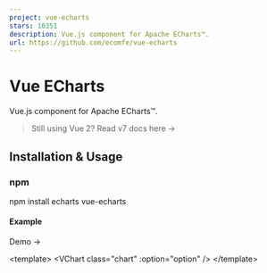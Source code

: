 ```yaml
---
project: vue-echarts
stars: 10351
description: Vue.js component for Apache ECharts™.
url: https://github.com/ecomfe/vue-echarts
---
```


Vue ECharts
===========

Vue.js component for Apache ECharts™.

> Still using Vue 2? Read v7 docs here →

Installation & Usage
--------------------

### npm

npm install echarts vue-echarts

#### Example

Demo →

<template\>
  <VChart class\="chart" :option\="option" />
</template\>

<script setup>
import { use } from "echarts/core";
import { CanvasRenderer } from "echarts/renderers";
import { PieChart } from "echarts/charts";
import {
  TitleComponent,
  TooltipComponent,
  LegendComponent,
} from "echarts/components";
import VChart, { THEME\_KEY } from "vue-echarts";
import { ref, provide } from "vue";
use(\[
  CanvasRenderer,
  PieChart,
  TitleComponent,
  TooltipComponent,
  LegendComponent,
\]);
provide(THEME\_KEY, "dark");
const option \= ref({
  title: {
    text: "Traffic Sources",
    left: "center",
  },
  tooltip: {
    trigger: "item",
    formatter: "{a} <br/>{b} : {c} ({d}%)",
  },
  legend: {
    orient: "vertical",
    left: "left",
    data: \["Direct", "Email", "Ad Networks", "Video Ads", "Search Engines"\],
  },
  series: \[
    {
      name: "Traffic Sources",
      type: "pie",
      radius: "55%",
      center: \["50%", "60%"\],
      data: \[
        { value: 335, name: "Direct" },
        { value: 310, name: "Email" },
        { value: 234, name: "Ad Networks" },
        { value: 135, name: "Video Ads" },
        { value: 1548, name: "Search Engines" },
      \],
      emphasis: {
        itemStyle: {
          shadowBlur: 10,
          shadowOffsetX: 0,
          shadowColor: "rgba(0, 0, 0, 0.5)",
        },
      },
    },
  \],
});
</script\>

<style scoped>
.chart {
  height: 400px;
}
</style\>

Important

We encourage manually importing components and charts from ECharts for smaller bundle size. We've built an import code generator to help you with that. You can just paste in your `option` code and we'll generate the precise import code for you.

Try it →

But if you really want to import the whole ECharts bundle without having to import modules manually, just add this in your code:

import "echarts";

### CDN

Drop `<script>` inside your HTML file and access the component via `window.VueECharts`.

Demo →

<script src\="https://cdn.jsdelivr.net/npm/echarts@6.0.0"\></script\>
<script src\="https://cdn.jsdelivr.net/npm/vue@3.5.21"\></script\>
<script src\="https://cdn.jsdelivr.net/npm/vue-echarts@8.0.0"\></script\>

const app \= Vue.createApp(...)

// register globally (or you can do it locally)
app.component('VChart', VueECharts)

See more examples here.

### Props

-   `init-options: object`
    
    Optional chart init configurations. See `echarts.init`'s `opts` parameter here →
    
    Injection key: `INIT_OPTIONS_KEY`.
    
-   `theme: string | object`
    
    Theme to be applied. See `echarts.init`'s `theme` parameter here →
    
    Injection key: `THEME_KEY`.
    
-   `option: object`
    
    ECharts' universal interface. Modifying this prop triggers Vue ECharts to compute an update plan and call `setOption`. Read more here →
    
    #### Smart Update
    
    -   If you supply `update-options` (via prop or injection), Vue ECharts forwards it directly to `setOption` and skips the planner.
    -   Manual `setOption` calls (only available when `manual-update` is `true`) behave like native ECharts, honouring only the per-call override you pass in.
    -   Otherwise, Vue ECharts analyses the change: removed objects become `null`, removed arrays become `[]` with `replaceMerge`, ID/anonymous deletions trigger `replaceMerge`, and risky changes fall back to `notMerge: true`.
-   `update-options: object`
    
    Options for updating chart option. If supplied (or injected), Vue ECharts forwards it directly to `setOption`, skipping the smart update. See `echartsInstance.setOption`'s `opts` parameter here →
    
    Injection key: `UPDATE_OPTIONS_KEY`.
    
-   `group: string`
    
    Group name to be used in chart connection. See `echartsInstance.group` here →
    
-   `autoresize: boolean | { throttle?: number, onResize?: () => void }` (default: `false`)
    
    Whether the chart should be resized automatically whenever its root is resized. Use the options object to specify a custom throttle delay (in milliseconds) and/or an extra resize callback function.
    
-   `loading: boolean` (default: `false`)
    
    Whether the chart is in loading state.
    
-   `loading-options: object`
    
    Configuration item of loading animation. See `echartsInstance.showLoading`'s `opts` parameter here →
    
    Injection key: `LOADING_OPTIONS_KEY`.
    
-   `manual-update: boolean` (default: `false`)
    
    For performance critical scenarios (having a large dataset) we'd better bypass Vue's reactivity system for `option` prop. By specifying `manual-update` prop with `true` and not providing `option` prop, the dataset won't be watched any more. After doing so, you need to retrieve the component instance with `ref` and manually call `setOption` method to update the chart (manual `setOption` calls are ignored when `manual-update` is `false`).
    

### Events

You can bind events with Vue's `v-on` directive.

<template\>
  <VChart :option\="option" @highlight\="handleHighlight" />
</template\>

Note

Only the `.once` event modifier is supported as other modifiers are tightly coupled with the DOM event system.

Vue ECharts support the following events:

-   `highlight` →
-   `downplay` →
-   `selectchanged` →
-   `legendselectchanged` →
-   `legendselected` →
-   `legendunselected` →
-   `legendselectall` →
-   `legendinverseselect` →
-   `legendscroll` →
-   `datazoom` →
-   `datarangeselected` →
-   `timelinechanged` →
-   `timelineplaychanged` →
-   `restore` →
-   `dataviewchanged` →
-   `magictypechanged` →
-   `geoselectchanged` →
-   `geoselected` →
-   `geounselected` →
-   `axisareaselected` →
-   `brush` →
-   `brushEnd` →
-   `brushselected` →
-   `globalcursortaken` →
-   `rendered` →
-   `finished` →
-   Mouse events
    -   `click` →
    -   `dblclick` →
    -   `mouseover` →
    -   `mouseout` →
    -   `mousemove` →
    -   `mousedown` →
    -   `mouseup` →
    -   `globalout` →
    -   `contextmenu` →
-   ZRender events
    -   `zr:click`
    -   `zr:mousedown`
    -   `zr:mouseup`
    -   `zr:mousewheel`
    -   `zr:dblclick`
    -   `zr:contextmenu`

See supported events here →

#### Native DOM Events

As Vue ECharts binds events to the ECharts instance by default, there is some caveat when using native DOM events. You need to prefix the event name with `native:` to bind native DOM events.

<template\>
  <VChart @native:click\="handleClick" />
</template\>

### Provide / Inject

Vue ECharts provides provide/inject API for `theme`, `init-options`, `update-options` and `loading-options` to help configuring contextual options. eg. for `theme` you can use the provide API like this:

Composition API

import { THEME\_KEY } from "vue-echarts";
import { provide } from "vue";

provide(THEME\_KEY, "dark");

// or provide a ref
const theme \= ref("dark");
provide(THEME\_KEY, theme);

// getter is also supported
provide(THEME\_KEY, () \=> theme.value);

Options API

import { THEME\_KEY } from 'vue-echarts'
import { computed } from 'vue'

export default {
  {
    provide: {
      \[THEME\_KEY\]: 'dark'
    }
  }
}

// Or make injections reactive
export default {
  data() {
    return {
      theme: 'dark'
    }
  },
  provide() {
    return {
      \[THEME\_KEY\]: computed(() \=> this.theme)
    }
  }
}

### Methods

-   `setOption` →
-   `getWidth` →
-   `getHeight` →
-   `getDom` →
-   `getOption` →
-   `resize` →
-   `dispatchAction` →
-   `convertToPixel` →
-   `convertFromPixel` →
-   `containPixel` →
-   `getDataURL` →
-   `getConnectedDataURL` →
-   `clear` →
-   `dispose` →

Note

The following ECharts instance methods aren't exposed because their functionality is already provided by component props:

-   `showLoading` / `hideLoading`: use the `loading` and `loading-options` props instead.
-   `setTheme`: use the `theme` prop instead.

### Slots

Vue ECharts allows you to define ECharts option's `tooltip.formatter` and `toolbox.feature.dataView.optionToContent` callbacks via Vue slots instead of defining them in your `option` object. This simplifies custom HTMLElement rendering using familiar Vue templating.

**Slot Naming Convention**

-   Slot names begin with `tooltip`/`dataView`, followed by hyphen-separated path segments to the target.
-   Each segment corresponds to an `option` property name or an array index (for arrays, use the numeric index).
-   The constructed slot name maps directly to the nested callback it overrides.

**Example mappings**:

-   `tooltip` → `option.tooltip.formatter`
-   `tooltip-baseOption` → `option.baseOption.tooltip.formatter`
-   `tooltip-xAxis-1` → `option.xAxis[1].tooltip.formatter`
-   `tooltip-series-2-data-4` → `option.series[2].data[4].tooltip.formatter`
-   `dataView` → `option.toolbox.feature.dataView.optionToContent`
-   `dataView-media-1-option` → `option.media[1].option.toolbox.feature.dataView.optionToContent`

The slot props correspond to the first parameter of the callback function.

Usage

<template\>
  <VChart :option\="chartOptions"\>
    <!-- Global \`tooltip.formatter\` \-->
    <template #tooltip\="params"\>
      <div v-for\="(param, i) in params" :key\="i"\>
        <span v-html\="param.marker" />
        <span\>{{ param.seriesName }}</span\>
        <span\>{{ param.value\[0\] }}</span\>
      </div\>
    </template\>

    <!-- Tooltip on xAxis \-->
    <template #tooltip-xAxis\="params"\>
      <div\>X-Axis : {{ params.value }}</div\>
    </template\>

    <!-- Data View Content \-->
    <template #dataView\="option"\>
      <table\>
        <thead\>
          <tr\>
            <th v-for\="(t, i) in option.dataset\[0\].source\[0\]" :key\="i"\>
              {{ t }}
            </th\>
          </tr\>
        </thead\>
        <tbody\>
          <tr v-for\="(row, i) in option.dataset\[0\].source.slice(1)" :key\="i"\>
            <th\>{{ row\[0\] }}</th\>
            <td v-for\="(v, i) in row.slice(1)" :key\="i"\>{{ v }}</td\>
          </tr\>
        </tbody\>
      </table\>
    </template\>
  </VChart\>
</template\>

Example →

Note

Slots take precedence over the corresponding callback defined in `props.option`.

### Static Methods

Static methods can be accessed from `echarts` itself.

CSP: `style-src` or `style-src-elem`
------------------------------------

If you are **both** enforcing a strict CSP that prevents inline `<style>` injection and targeting browsers that don't support the CSSStyleSheet() constructor, you need to manually include `vue-echarts/style.css`.

Migration to v8
---------------

Note

Please make sure to read the upgrade guide for ECharts 6 as well.

The following breaking changes are introduced in `vue-echarts@8`:

-   **Vue 2 support is dropped:** If you still need to stay on Vue 2, use `vue-echarts@7`.
    
-   **Browser compatibility changes:** We no longer provide compatibility for browsers without native `class` support. If you need to support legacy browsers, you must transpile the code to ES5 yourself.
    
-   **CSP entry point removed:** The entry point `vue-echarts/csp` is removed. Use `vue-echarts` instead. You only need to manually include `vue-echarts/style.css` if you are **both** enforcing a strict CSP that prevents inline `<style>` injection and targeting browsers that don't support the `CSSStyleSheet()` constructor.
    

Local development
-----------------

pnpm i
pnpm dev

Open `http://localhost:5173` to see the demo.

For testing and CI details, see `tests/TESTING.md`.

Notice
------

The Apache Software Foundation Apache ECharts, ECharts, Apache, the Apache feather, and the Apache ECharts project logo are either registered trademarks or trademarks of the Apache Software Foundation.
